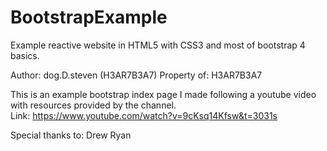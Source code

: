# BootstrapExample
Example reactive website in HTML5 with CSS3 and most of bootstrap 4 basics.

Author: dog.D.steven (H3AR7B3A7)
Property of: H3AR7B3A7

This is an example bootstrap index page I made following a youtube video with resources provided by the channel. <br>
Link: https://www.youtube.com/watch?v=9cKsq14Kfsw&t=3031s

Special thanks to: Drew Ryan
